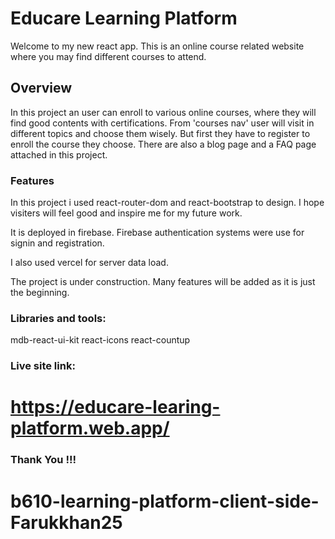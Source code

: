 # Educare Learning Platform

Welcome to my new react app. This is an online course related website where you may find different courses to attend.

## Overview

In this project an user can enroll to various online courses, where they will find good contents with certifications. From 'courses nav' user will visit in different topics and choose them wisely. But first they have to register to enroll the course they choose. There are also a blog page and a FAQ page attached in this project.

### Features

In this project i used react-router-dom and react-bootstrap to design. I hope visiters will feel good and inspire me for my future work.

It is deployed in firebase. Firebase authentication systems were use for signin and registration.

I also used vercel for server data load.

The project is under construction. Many features will be added as it is just the beginning.

### Libraries and tools:

mdb-react-ui-kit
react-icons
react-countup

### Live site link:

# https://educare-learing-platform.web.app/

### Thank You !!!

# b610-learning-platform-client-side-Farukkhan25
